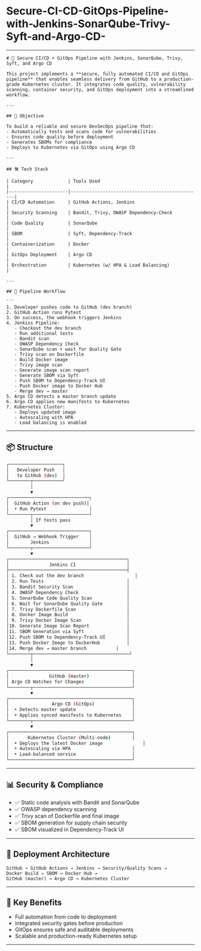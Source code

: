 # Secure-CI-CD-GitOps-Pipeline-with-Jenkins-SonarQube-Trivy-Syft-and-Argo-CD-

---

````
# 🔐 Secure CI/CD + GitOps Pipeline with Jenkins, SonarQube, Trivy, Syft, and Argo CD

This project implements a **secure, fully automated CI/CD and GitOps pipeline** that enables seamless delivery from GitHub to a production-grade Kubernetes cluster. It integrates code quality, vulnerability scanning, container security, and GitOps deployment into a streamlined workflow.

---

## 📌 Objective

To build a reliable and secure DevSecOps pipeline that:
- Automatically tests and scans code for vulnerabilities
- Ensures code quality before deployment
- Generates SBOMs for compliance
- Deploys to Kubernetes via GitOps using Argo CD

---

## 🛠️ Tech Stack

| Category             | Tools Used                                      |
|----------------------|-------------------------------------------------|
| CI/CD Automation     | GitHub Actions, Jenkins                         |
| Security Scanning    | Bandit, Trivy, OWASP Dependency-Check           |
| Code Quality         | SonarQube                                       |
| SBOM                 | Syft, Dependency-Track                          |
| Containerization     | Docker                                          |
| GitOps Deployment    | Argo CD                                         |
| Orchestration        | Kubernetes (w/ HPA & Load Balancing)           |

---

## 🔁 Pipeline Workflow

```
1. Developer pushes code to GitHub (dev branch)
2. GitHub Action runs Pytest
3. On success, the webhook triggers Jenkins
4. Jenkins Pipeline:
   - Checkout the dev branch
   - Run additional tests
   - Bandit scan
   - OWASP Dependency Check
   - SonarQube scan + wait for Quality Gate
   - Trivy scan on Dockerfile
   - Build Docker image
   - Trivy image scan
   - Generate image scan report
   - Generate SBOM via Syft
   - Push SBOM to Dependency-Track UI
   - Push Docker image to Docker Hub
   - Merge dev → master
5. Argo CD detects a master branch update
6. Argo CD applies new manifests to Kubernetes
7. Kubernetes Cluster:
   - Deploys updated image
   - Autoscaling with HPA
   - Load balancing is enabled
````

---

## 📦 Structure

```bash
┌────────────────────┐
│   Developer Push   │
│   to GitHub (dev)  │
└────────┬───────────┘
         │
         ▼
┌──────────────────────────────┐
│  GitHub Action (on dev push)│
│  • Run Pytest                │
└────────┬─────────────────────┘
         │ If tests pass
         ▼
┌──────────────────────────────┐
│  GitHub → Webhook Trigger    │
│        Jenkins               │
└────────┬─────────────────────┘
         ▼
┌────────────────────────────────────────────┐
│               Jenkins CI                   │
├────────────────────────────────────────────┤
│ 1. Check out the dev branch                   │
│ 2. Run Tests                               │
│ 3. Bandit Security Scan                    │
│ 4. OWASP Dependency Check                  │
│ 5. SonarQube Code Quality Scan             │
│ 6. Wait for SonarQube Quality Gate         │
│ 7. Trivy Dockerfile Scan                   │
│ 8. Docker Image Build                      │
│ 9. Trivy Docker Image Scan                 │
│10. Generate Image Scan Report              │
│11. SBOM Generation via Syft                │
│12. Push SBOM to Dependency-Track UI        │
│13. Push Docker Image to DockerHub          │
│14. Merge dev → master branch           │
└────────┬────────────────────────────────────┘
         │
         ▼
┌──────────────────────────────────────────────┐
│               GitHub (master)                │
│ Argo CD Watches for Changes                  │
└────────┬─────────────────────────────────────┘
         ▼
┌──────────────────────────────────────────────┐
│                Argo CD (GitOps)              │
│  • Detects master update                     │
│  • Applies synced manifests to Kubernetes    │
└────────┬─────────────────────────────────────┘
         ▼
┌──────────────────────────────────────────────┐
│       Kubernetes Cluster (Multi-node)        │
│  • Deploys the latest Docker image               │
│  • Autoscaling via HPA                       │
│  • Load-balanced service                     │
└──────────────────────────────────────────────┘
```

---

## 📊 Security & Compliance

* ✅ Static code analysis with Bandit and SonarQube
* ✅ OWASP dependency scanning
* ✅ Trivy scan of Dockerfile and final image
* ✅ SBOM generation for supply chain security
* ✅ SBOM visualized in Dependency-Track UI

---

## 🚀 Deployment Architecture

```
GitHub → GitHub Actions → Jenkins → Security/Quality Scans →
Docker Build → SBOM → Docker Hub →
GitHub (master) → Argo CD → Kubernetes Cluster
```

---

## 🧠 Key Benefits

* Full automation from code to deployment
* Integrated security gates before production
* GitOps ensures safe and auditable deployments
* Scalable and production-ready Kubernetes setup

---
